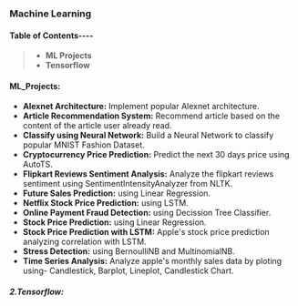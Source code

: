 ### **Machine Learning**

#### **Table of Contents----**
> * **ML Projects**
> * **Tensorflow**

#### **ML_Projects:**
* **Alexnet Architecture:** Implement popular Alexnet architecture.
* **Article Recommendation System:** Recommend article based on the content of the article user already read.
* **Classify using Neural Network:** Build a Neural Network to classify popular MNIST Fashion Dataset.
* **Cryptocurrency Price Prediction:** Predict the next 30 days price using AutoTS.
* **Flipkart Reviews Sentiment Analysis:** Analyze the flipkart reviews sentiment using SentimentIntensityAnalyzer from NLTK.
* **Future Sales Prediction:** using Linear Regression.
* **Netflix Stock Price Prediction:** using LSTM.
* **Online Payment Fraud Detection:** using Decission Tree Classifier.
* **Stock Price Prediction:** using Linear Regression.
* **Stock Price Prediction with LSTM:** Apple's stock price prediction analyzing correlation with LSTM.
* **Stress Detection:** using BernoulliNB and MultinomialNB.
* **Time Series Analysis:** Analyze apple's monthly sales data by ploting using- Candlestick, Barplot, Lineplot, Candlestick Chart.
##### **2.Tensorflow:**